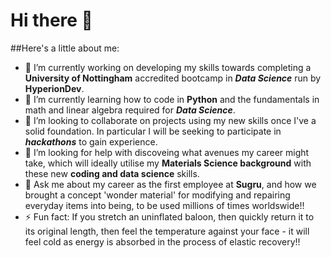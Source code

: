 # Hi there 👋

<!--
**TomD101/TomD101** is a ✨ _special_ ✨ repository because its `README.md` (this file) appears on your GitHub profile.
-->
##Here's a little about me:
- 🔭 I’m currently working on developing my skills towards completing a **University of Nottingham** accredited bootcamp in ***Data Science*** run by **HyperionDev**.
- 🌱 I’m currently learning how to code in **Python** and the fundamentals in math and linear algebra required for ***Data Science***.
- 👯 I’m looking to collaborate on projects using my new skills once I've a solid foundation. In particular I will be seeking to participate in ***hackathons*** to gain experience.
- 🤔 I’m looking for help with discoveing what avenues my career might take, which will ideally utilise my **Materials Science background** with these new **coding and data science** skills.
- 💬 Ask me about my career as the first employee at **Sugru**, and how we brought a concept 'wonder material' for modifying and repairing everyday items into being, to be used millions of times worldswide!!
- ⚡ Fun fact: If you stretch an uninflated baloon, then quickly return it to its original length, then feel the temperature against your face - it will feel cold as energy is absorbed in the process of elastic recovery!!

